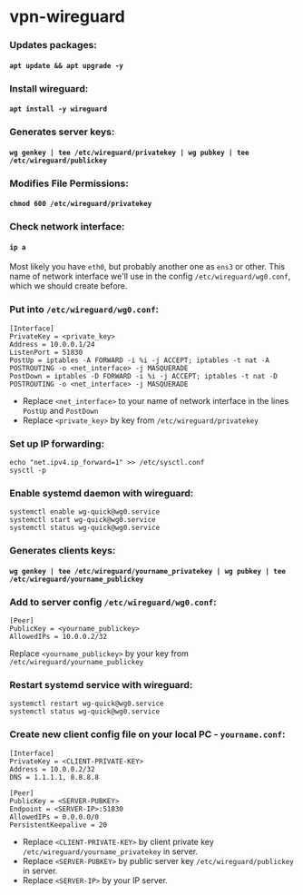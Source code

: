 # vpn-wireguard

### Updates packages:
#### `apt update && apt upgrade -y`

### Install wireguard:
#### `apt install -y wireguard`

### Generates server keys:
#### `wg genkey | tee /etc/wireguard/privatekey | wg pubkey | tee /etc/wireguard/publickey`

###  Modifies File Permissions:
#### `chmod 600 /etc/wireguard/privatekey`

### Check network interface:
#### `ip a`

Most likely you have `eth0`, but probably another one as `ens3` or other. This name of network interface we'll use in the config `/etc/wireguard/wg0.conf`, which we should create before.

### Put into `/etc/wireguard/wg0.conf`:
```
[Interface]
PrivateKey = <private_key>
Address = 10.0.0.1/24
ListenPort = 51830
PostUp = iptables -A FORWARD -i %i -j ACCEPT; iptables -t nat -A POSTROUTING -o <net_interface> -j MASQUERADE
PostDown = iptables -D FORWARD -i %i -j ACCEPT; iptables -t nat -D POSTROUTING -o <net_interface> -j MASQUERADE
```

- Replace `<net_interface>` to your name of network interface in the lines `PostUp` and `PostDown`
- Replace `<private_key>` by key from `/etc/wireguard/privatekey`

### Set up IP forwarding:
```
echo "net.ipv4.ip_forward=1" >> /etc/sysctl.conf
sysctl -p
```

### Enable systemd daemon with wireguard:
```
systemctl enable wg-quick@wg0.service
systemctl start wg-quick@wg0.service
systemctl status wg-quick@wg0.service
```

### Generates clients keys:
#### `wg genkey | tee /etc/wireguard/yourname_privatekey | wg pubkey | tee /etc/wireguard/yourname_publickey`

### Add to server config `/etc/wireguard/wg0.conf`:
```
[Peer]
PublicKey = <yourname_publickey>
AllowedIPs = 10.0.0.2/32
```

Replace `<yourname_publickey>` by your key from `/etc/wireguard/yourname_publickey`

### Restart systemd service with wireguard:
```
systemctl restart wg-quick@wg0.service
systemctl status wg-quick@wg0.service
```

### Create new client config file on your local PC - `yourname.conf`:
```
[Interface]
PrivateKey = <CLIENT-PRIVATE-KEY>
Address = 10.0.0.2/32
DNS = 1.1.1.1, 8.8.8.8

[Peer]
PublicKey = <SERVER-PUBKEY>
Endpoint = <SERVER-IP>:51830
AllowedIPs = 0.0.0.0/0
PersistentKeepalive = 20
```

- Replace `<CLIENT-PRIVATE-KEY>` by client private key `/etc/wireguard/yourname_privatekey` in server.
- Replace `<SERVER-PUBKEY>` by public server key `/etc/wireguard/publickey` in server.
- Replace `<SERVER-IP>` by your IP server.
